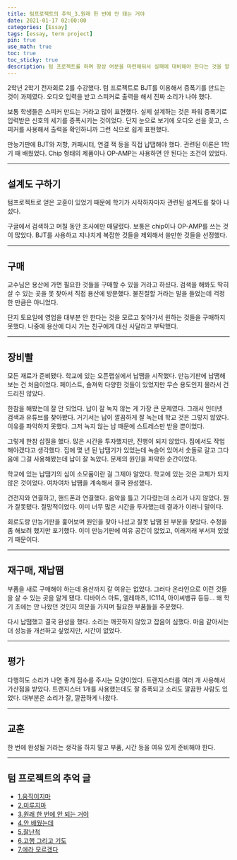 ```yaml
---
title: 텀프로젝트의 추억_3.원래 한 번에 안 돼는 거야
date: 2021-01-17 02:00:00
categories: [Essay]
tags: [essay, term project]
pin: true
use_math: true
toc: true
toc_sticky: true
description: 텀 프로젝트를 하며 항상 여분을 마련해둬서 실패에 대비해야 한다는 것을 알았다.
---
```


2학년 2학기 전자회로 2를 수강했다. 텀 프로젝트로 BJT를 이용해서 증폭기를 만드는 것이 과제였다. 오디오 입력을 받고 스피커로 출력을 해서 진짜 소리가 나야 했다.  
  
보통 학생들은 스피커 만드는 거라고 많이 표현했다. 실제 설계하는 것은 파워 증폭기로 입력받은 신호의 세기를 증폭시키는 것이었다. 단지 눈으로 보기에 오디오 선을 꽂고, 스피커를 사용해서 출력을 확인하니까 그런 식으로 쉽게 표현했다.  
  
만능기판에 BJT와 저항, 커패시터, 연결 잭 등을 직접 납땝해야 했다. 관련된 이론은 1학기 때 배웠었다. Chip 형태의 제품이나 OP-AMP는 사용하면 안 된다는 조건이 있었다.  

***

## __설계도 구하기__

텀프로젝트로 얻은 교훈이 있었기 때문에 학기가 시작하자마자 관련된 설계도를 찾아 나섰다.  
  
구글에서 검색하고 며칠 동안 조사에만 매달렸다. 보통은 chip이나 OP-AMP를 쓰는 것이 많았다. BJT를 사용하고 지나치게 복잡한 것들을 제외해서 쓸만한 것들을 선정했다.  

***

## __구매__

교수님은 용산에 가면 필요한 것들을 구매할 수 있을 거라고 하셨다. 검색을 해봐도 딱히 살 수 있는 곳을 못 찾아서 직접 용산에 방문했다. 불친절할 거라는 말을 들었는데 걱정한 만큼은 아니었다.  
  
단지 토요일에 영업을 대부분 안 한다는 것을 모르고 찾아가서 원하는 것들을 구매하지 못했다. 나중에 용산에 다시 가는 친구에게 대신 사달라고 부탁했다.  

***

## __장비빨__

모든 재료가 준비됐다. 학교에 있는 오픈랩실에서 납땜을 시작했다. 만능기판에 납땜해보는 건 처음이었다. 페이스트, 숄져윅 다양한 것들이 있었지만 무슨 용도인지 몰라서 건드리진 않았다.  
  
한참을 해봤는데 잘 안 되었다. 납이 잘 녹지 않는 게 가장 큰 문제였다. 그래서 인터넷 검색과 유튜브를 찾아봤다. 거기서는 납이 깔끔하게 잘 녹는데 학교 것은 그렇지 않았다. 이유를 파악하지 못했다. 그저 녹지 않는 납 때문에 스트레스만 받을 뿐이었다.
  
그렇게 한참 삽질을 했다. 많은 시간을 투자했지만, 진행이 되지 않았다. 집에서도 작업해야겠다고 생각했다. 집에 몇 년 된 납땜기가 있었는데 녹슬어 있어서 숫돌로 갈고 그다음에 그걸 사용해봤는데 납이 잘 녹았다. 문제의 원인을 파악한 순간이었다.  
  
학교에 있는 납땜기의 심이 소모품이란 걸 그제야 알았다. 학교에 있는 것은 교체가 되지 않은 것이었다. 여차여차 납떔을 계속해서 결국 완성했다.
  
건전지와 연결하고, 핸드폰과 연결했다. 음악을 틀고 기다렸는데 소리가 나지 않았다. 뭔가 잘못됐다. 절망적이었다. 이미 너무 많은 시간을 투자했는데 결과가 이러니 말이다.  
  
회로도랑 만능기판을 훑어보며 원인을 찾아 나섰고 잘못 납땜 된 부분을 찾았다. 수정을 좀 해보려 했지만 포기했다. 이미 만능기판에 여유 공간이 없었고, 이래저래 부서져 있었기 때문이다.  

***

## __재구매, 재납땜__

부품을 새로 구매해야 하는데 용산까지 갈 여유는 없었다. 그러다 온라인으로 이런 것들을 살 수 있는 곳을 알게 됐다. 디바이스 마트, 엘레파츠, IC114, 아이씨뱅큐 등등… 왜 학기 초에는 안 나왔던 것인지 의문을 가지며 필요한 부품들을 주문했다.  
  
다시 납땜했고 결국 완성을 했다. 소리는 깨끗하지 않았고 잡음이 심했다. 마음 같아서는 더 성능을 개선하고 싶었지만, 시간이 없었다.  

***

## __평가__

다행히도 소리가 나면 좋게 점수를 주시는 모양이었다. 트랜지스터를 여러 개 사용해서 가산점을 받았다. 트랜지스터 1개를 사용했는데도 잘 증폭되고 소리도 깔끔한 사람도 있었다. 대부분은 소리가 잘, 깔끔하게 나왔다.  

***

## __교훈__

한 번에 완성될 거라는 생각을 하지 말고 부품, 시간 등을 여유 있게 준비해야 한다.  

***

## __텀 프로젝트의 추억 글__

- [1.움직이지마](https://chalgx.github.io/essay/MemoriesofTermProject1)
- [2.미루지마](https://chalgx.github.io/essay/MemoriesofTermProject2)
- [3.원래 한 번에 안 되는 거야](https://chalgx.github.io/essay/MemoriesofTermProject3)
- [4.안 배웠는데](https://chalgx.github.io/essay/MemoriesofTermProject4)
- [5.잘난척](https://chalgx.github.io/essay/MemoriesofTermProject5)
- [6.고행 그리고 기도](https://chalgx.github.io/essay/MemoriesofTermProject6)
- [7.에라 모르겠다](https://chalgx.github.io/essay/MemoriesofTermProject7)

